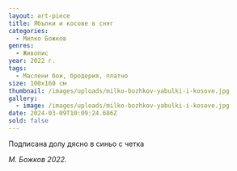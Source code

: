 ```yaml
---
layout: art-piece
title: Ябълки и косове в сняг
categories:
  - Милко Божков
genres:
  - Живопис
year: 2022 г.
tags:
  - Маслени бои, бродерия, платно
size: 100х160 см
thumbnail: /images/uploads/milko-bozhkov-yabulki-i-kosove.jpg
gallery:
  - image: /images/uploads/milko-bozhkov-yabulki-i-kosove.jpg
date: 2024-03-09T10:09:24.686Z
sold: false
---
```

Подписана долу дясно в синьо с четка 

*М. Божков 2022.*
